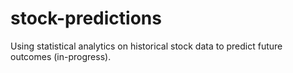 # stock-predictions
Using statistical analytics on historical stock data to predict future outcomes (in-progress).
